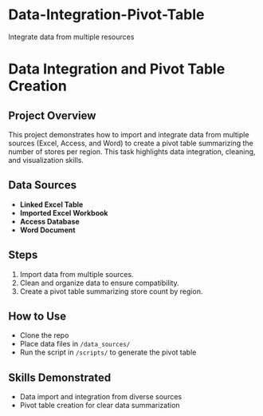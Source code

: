 # Data-Integration-Pivot-Table
Integrate data from multiple resources
# Data Integration and Pivot Table Creation

## Project Overview
This project demonstrates how to import and integrate data from multiple sources (Excel, Access, and Word) to create a pivot table summarizing the number of stores per region. This task highlights data integration, cleaning, and visualization skills.

## Data Sources
- **Linked Excel Table**
- **Imported Excel Workbook**
- **Access Database**
- **Word Document**

## Steps
1. Import data from multiple sources.
2. Clean and organize data to ensure compatibility.
3. Create a pivot table summarizing store count by region.

## How to Use
- Clone the repo
- Place data files in `/data_sources/`
- Run the script in `/scripts/` to generate the pivot table

## Skills Demonstrated
- Data import and integration from diverse sources
- Pivot table creation for clear data summarization
